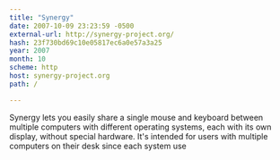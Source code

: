 ```yaml
---
title: "Synergy"
date: 2007-10-09 23:23:59 -0500
external-url: http://synergy-project.org/
hash: 23f730bd69c10e05817ec6a0e57a3a25
year: 2007
month: 10
scheme: http
host: synergy-project.org
path: /

---
```


Synergy lets you easily share a single mouse and keyboard between multiple computers with different operating systems, each with its own display, without special hardware. It's intended for users with multiple computers on their desk since each system use
